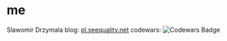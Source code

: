 # me
Slawomir Drzymala 
blog: [pl.seequality.net](pl.seequality.net) 
codewars: ![Codewars Badge](https://www.codewars.com/users/sdrzymala/badges/large)
